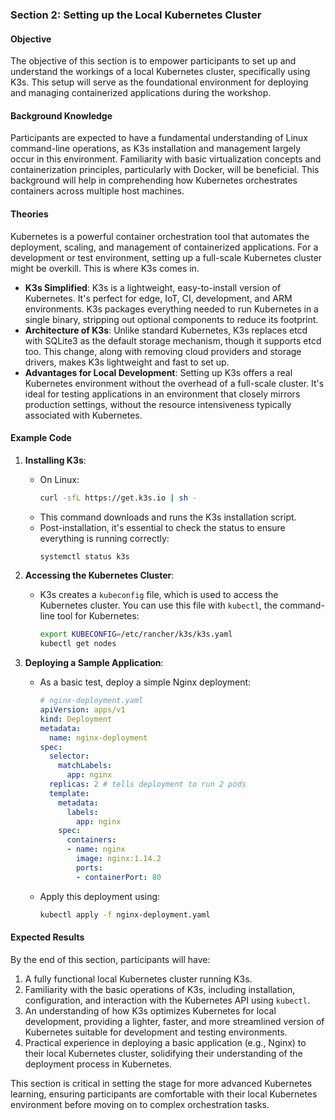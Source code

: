 ### Section 2: Setting up the Local Kubernetes Cluster

#### Objective
The objective of this section is to empower participants to set up and understand the workings of a local Kubernetes cluster, specifically using K3s. This setup will serve as the foundational environment for deploying and managing containerized applications during the workshop.

#### Background Knowledge
Participants are expected to have a fundamental understanding of Linux command-line operations, as K3s installation and management largely occur in this environment. Familiarity with basic virtualization concepts and containerization principles, particularly with Docker, will be beneficial. This background will help in comprehending how Kubernetes orchestrates containers across multiple host machines.

#### Theories
Kubernetes is a powerful container orchestration tool that automates the deployment, scaling, and management of containerized applications. For a development or test environment, setting up a full-scale Kubernetes cluster might be overkill. This is where K3s comes in.

- **K3s Simplified**: K3s is a lightweight, easy-to-install version of Kubernetes. It's perfect for edge, IoT, CI, development, and ARM environments. K3s packages everything needed to run Kubernetes in a single binary, stripping out optional components to reduce its footprint.
- **Architecture of K3s**: Unlike standard Kubernetes, K3s replaces etcd with SQLite3 as the default storage mechanism, though it supports etcd too. This change, along with removing cloud providers and storage drivers, makes K3s lightweight and fast to set up.
- **Advantages for Local Development**: Setting up K3s offers a real Kubernetes environment without the overhead of a full-scale cluster. It's ideal for testing applications in an environment that closely mirrors production settings, without the resource intensiveness typically associated with Kubernetes.

#### Example Code
1. **Installing K3s**:
   - On Linux:
     ```bash
     curl -sfL https://get.k3s.io | sh -
     ```
   - This command downloads and runs the K3s installation script.
   - Post-installation, it's essential to check the status to ensure everything is running correctly:
     ```bash
     systemctl status k3s
     ```

2. **Accessing the Kubernetes Cluster**:
   - K3s creates a `kubeconfig` file, which is used to access the Kubernetes cluster. You can use this file with `kubectl`, the command-line tool for Kubernetes:
     ```bash
     export KUBECONFIG=/etc/rancher/k3s/k3s.yaml
     kubectl get nodes
     ```

3. **Deploying a Sample Application**:
   - As a basic test, deploy a simple Nginx deployment:
     ```yaml
     # nginx-deployment.yaml
     apiVersion: apps/v1
     kind: Deployment
     metadata:
       name: nginx-deployment
     spec:
       selector:
         matchLabels:
           app: nginx
       replicas: 2 # tells deployment to run 2 pods
       template:
         metadata:
           labels:
             app: nginx
         spec:
           containers:
           - name: nginx
             image: nginx:1.14.2
             ports:
             - containerPort: 80
     ```
   - Apply this deployment using:
     ```bash
     kubectl apply -f nginx-deployment.yaml
     ```

#### Expected Results
By the end of this section, participants will have:

1. A fully functional local Kubernetes cluster running K3s.
2. Familiarity with the basic operations of K3s, including installation, configuration, and interaction with the Kubernetes API using `kubectl`.
3. An understanding of how K3s optimizes Kubernetes for local development, providing a lighter, faster, and more streamlined version of Kubernetes suitable for development and testing environments.
4. Practical experience in deploying a basic application (e.g., Nginx) to their local Kubernetes cluster, solidifying their understanding of the deployment process in Kubernetes.

This section is critical in setting the stage for more advanced Kubernetes learning, ensuring participants are comfortable with their local Kubernetes environment before moving on to complex orchestration tasks.